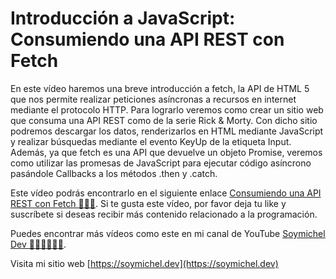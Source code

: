 # Introducción a JavaScript: Consumiendo una API REST con Fetch

En este vídeo haremos una breve introducción a fetch, la API  de HTML 5 que nos permite realizar peticiones asíncronas a recursos en internet mediante el protocolo HTTP. Para lograrlo veremos como crear un sitio web que consuma una API REST como de la serie Rick & Morty. Con dicho sitio podremos descargar los datos, renderizarlos en HTML mediante JavaScript y realizar búsquedas mediante el evento KeyUp de la etiqueta Input. Además, ya que fetch es una API que devuelve un objeto Promise, veremos como utilizar las promesas de JavaScript para ejecutar código asíncrono pasándole Callbacks a los métodos .then y .catch.

Este vídeo podrás encontrarlo en el siguiente enlace [Consumiendo una API REST con Fetch 👨‍💻🎉](https://youtu.be/G2LqK_mll8E). Si te gusta este vídeo, por favor deja tu like y suscríbete si deseas recibir más contenido relacionado a la programación.

Puedes encontrar más vídeos como este en mi canal de YouTube [Soymichel Dev 👨‍💻👩‍💻👩‍💻](https://youtube.soymichel.dev).

Visita mi sitio web [https://soymichel.dev](https://soymichel.dev)
